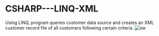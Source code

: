 # CSHARP---LINQ-XML
Using LINQ, program queries customer data source and creates an XML customer record file of all customers  following certain criteria.
![sw](https://user-images.githubusercontent.com/38300718/187519407-e5a7b9fb-33ed-4581-bfe8-44475691b7cc.png)
